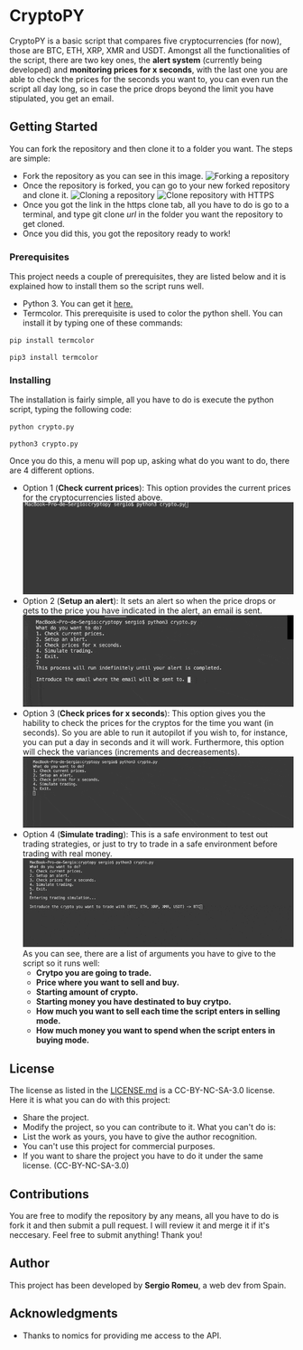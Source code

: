 # CryptoPY

CryptoPY is a basic script that compares five cryptocurrencies (for now), those are BTC, ETH, XRP, XMR and USDT.
Amongst all the functionalities of the script, there are two key ones, the **alert system** (currently being developed) and **monitoring prices for x seconds**, with the last one you are able to check the prices for the seconds you want to, you can even run the script all day long, so in case the price drops beyond the limit you have stipulated, you get an email.

## Getting Started
You can fork the repository and then clone it to a folder you want. The steps are simple:
- Fork the repository as you can see in this image.
![Forking a repository](https://help.github.com/assets/images/help/repository/fork_button.jpg)
- Once the repository is forked, you can go to your new forked repository and clone it.
![Cloning a repository](https://help.github.com/assets/images/help/repository/clone-repo-clone-url-button.png)
![Clone repository with HTTPS](https://help.github.com/assets/images/help/repository/https-url-clone.png)
- Once you got the link in the https clone tab, all you have to do is go to a terminal, and type git clone *url* in the folder you want the repository to get cloned.
- Once you did this, you got the repository ready to work!

### Prerequisites
This project needs a couple of prerequisites, they are listed below and it is explained how to install them so the script runs well.

- Python 3. You can get it [here.](https://www.python.org/downloads/)
- Termcolor. This prerequisite is used to color the python shell. You can install it by typing one of these commands:
```
pip install termcolor
```
```
pip3 install termcolor
```

### Installing
The installation is fairly simple, all you have to do is execute the python script, typing the following code:
```
python crypto.py
```
```
python3 crypto.py
```
Once you do this, a menu will pop up, asking what do you want to do, there are 4 different options.
- Option 1 (**Check current prices**): This option provides the current prices for the cryptocurrencies listed above.
![Current prices](https://raw.githubusercontent.com/romeuu/cryptopy/doc/docs/1.gif)
- Option 2 (**Setup an alert**): It sets an alert so when the price drops or gets to the price you have indicated in the alert, an email is sent.  
![Alert](https://raw.githubusercontent.com/romeuu/cryptopy/doc/docs/2.gif)
- Option 3 (**Check prices for x seconds**): This option gives you the hability to check the prices for the cryptos for the time you want (in seconds). So you are able to run it autopilot if you wish to, for instance, you can put a day in seconds and it will work. Furthermore, this option will check the variances (increments and decreasements).  
![Check prices for seconds](https://raw.githubusercontent.com/romeuu/cryptopy/doc/docs/3.gif)
- Option 4 (**Simulate trading**): This is a safe environment to test out trading strategies, or just to try to trade in a safe environment before trading with real money.  
![Trading environment](https://raw.githubusercontent.com/romeuu/cryptopy/doc/docs/4.gif)  
As you can see, there are a list of arguments you have to give to the script so it runs well:
    + **Crytpo you are going to trade.**
    + **Price where you want to sell and buy.**
    + **Starting amount of crypto.**
    + **Starting money you have destinated to buy crytpo.**
    + **How much you want to sell each time the script enters in selling mode.**
    + **How much money you want to spend when the script enters in buying mode.**

## License
The license as listed in the [LICENSE.md](./LICENSE.md) is a CC-BY-NC-SA-3.0 license. Here it is what you can do with this project:
- Share the project.
- Modify the project, so you can contribute to it.
What you can't do is:
- List the work as yours, you have to give the author recognition.
- You can't use this project for commercial purposes.
- If you want to share the project you have to do it under the same license. (CC-BY-NC-SA-3.0)

## Contributions
You are free to modify the repository by any means, all you have to do is fork it and then submit a pull request. I will review it and merge it if it's neccesary.
Feel free to submit anything! Thank you!

## Author
This project has been developed by **Sergio Romeu**, a web dev from Spain.

## Acknowledgments
- Thanks to nomics for providing me access to the API.